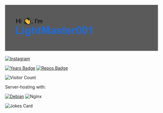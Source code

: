 ![Header](https://raw.githubusercontent.com/LightMaster001/LightMaster001/main/header.png)

[![Instagram](https://img.shields.io/badge/Instagram-E4405F?style=flat&logo=instagram&logoColor=white)](https://www.instagram.com/lightmaster001/)

[![Years Badge](https://badges.pufler.dev/years/lightmaster001)](https://badges.pufler.dev) [![Repos Badge](https://badges.pufler.dev/repos/lightmaster001)](https://badges.pufler.dev)

![Visitor Count](https://profile-counter.glitch.me/{lightmaster001}/count.svg)

Server-hosting with:

[![Debian](https://img.shields.io/badge/Debian-D70A53?style=flat&logo=debian&logoColor=white)](https://www.debian.org/)
![Nginx](https://img.shields.io/badge/nginx-%23009639.svg?style=flat&logo=nginx&logoColor=white)


![Jokes Card](https://readme-jokes.vercel.app/api)

<!--
**LightMaster001/LightMaster001** is a ✨ _special_ ✨ repository because its `README.md` (this file) appears on your GitHub profile.

Here are some ideas to get you started:

- 🔭 I’m currently working on ...
- 🌱 I’m currently learning ...
- 👯 I’m looking to collaborate on ...
- 🤔 I’m looking for help with ...
- 💬 Ask me about ...
- 📫 How to reach me: ...
- 😄 Pronouns: ...
- ⚡ Fun fact: ...
-->
